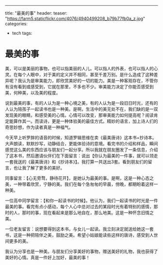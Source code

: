 ---
title:  "最美的事"
header:
  teaser: "https://farm5.staticflickr.com/4076/4940499208_b79b77fb0a_z.jpg"
categories: 
  - tech
tags:

# 最美的事
美，可以是美丽的事物，也可以指美丽的人儿。可以指人的外表，也可以指人的心灵。在每个人眼中，对于美的定义并不相同，甚至千差万别。是什么造成了这种差异呢？我认为是审美能力，即欣赏美好的一切的能力。美是一种客观存在，不管你有没有看到或感受到，它就在那里，不多也不少。审美能力决定了你能否感受到美，何种美，以及美的程度。


说到最美的事，有的人认为是一种心境之美，有的人认为是一段旧日时光，还有的人认为陪孩子一起读书也是一种美。是啊，生活中的美无处不在，我们缺的是一双发现美的眼睛，和感受美的心情。心情可以改变，那审美能力如何提高呢？阅读肯定能算作其一。而读诗，更是一种体验美的最佳方式。精妙的语言，加上诗人们的奇思妙想，作为读者真是一种福气。

今天早上听罗胖的语音的时候，知道罗辑思维在卖《最美唐诗》这本书+抄诗本。大声朗读，默默抄写，动静结合，更能体验诗的意境。看完书的介绍和样品，瞬间感觉这么美的东西应该与朋友们一起分享。所以我就在朋友圈发了一条信息，介绍了这本书，然后邀请伙伴们在下面留言：说出【你认为最美的一件事，就可以领走一套我送的《最美唐诗》和《抄诗本》】。我打算一共送出3套。看到朋友们的留言，也让我了解了更多的美好。

同事留言：【心无旁骛，静待花开】，是她认为最美的事。是啊，这是一种心态之美，一种带着欣赏，宁静的美。我们在每个急匆匆的早晨，傍晚，都期盼着这样一种美。

一位高中同学留言：【和你一起读书的时候】。他认为，我们一起读书的时光是一件最美的事。看完有点小感动，每个人心中总对过去的某段时光有着特别的感情，那时的人，那时的事，现在看起来是那么地自在，那么地美。这是一种怀念旧情之美。

一位老友留言：说想要得到这本书，与女儿一起读。我立刻决定就送给她这一套书，这是一种把陪伴之美，鼓励之美。希望小姑娘能读些这样的唐诗，感受到人世间更多的美。

我认为分享也是一种美。与朋友们分享美好的事物，赠送美好的礼物，我也获得了美好的心情。真是一件好上加好，最美的事！